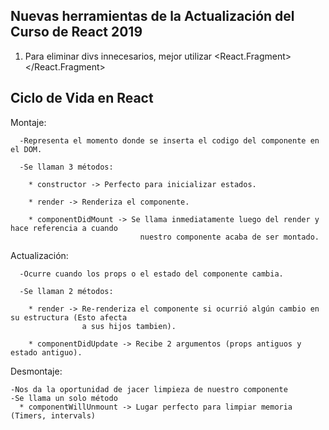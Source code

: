 ## Nuevas herramientas de la Actualización del Curso de React 2019

1. Para eliminar divs innecesarios, mejor utilizar <React.Fragment> </React.Fragment>

## Ciclo de Vida en React

  Montaje:
  
      -Representa el momento donde se inserta el codigo del componente en el DOM.
      
      -Se llaman 3 métodos:
      
        * constructor -> Perfecto para inicializar estados.
        
        * render -> Renderiza el componente.
        
        * componentDidMount -> Se llama inmediatamente luego del render y hace referencia a cuando
                                 nuestro componente acaba de ser montado.
  
  
  Actualización:
  
      -Ocurre cuando los props o el estado del componente cambia.
      
      -Se llaman 2 métodos:
      
        * render -> Re-renderiza el componente si ocurrió algún cambio en su estructura (Esto afecta
                    a sus hijos tambien).
                    
        * componentDidUpdate -> Recibe 2 argumentos (props antiguos y estado antiguo).
        
   Desmontaje:
   
    -Nos da la oportunidad de jacer limpieza de nuestro componente
    -Se llama un solo método
      * componentWillUnmount -> Lugar perfecto para limpiar memoria (Timers, intervals)
